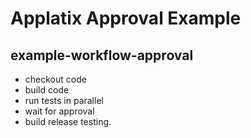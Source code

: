 # Applatix Approval Example

## example-workflow-approval

* checkout code
* build code
* run tests in parallel
* wait for approval
* build release testing.

